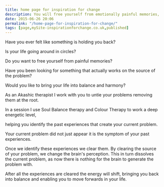 ```yaml
---
title: home page for inspiration for change
description: You will free yourself from emotionally painful memories, switch off reoccurring unwanted thoughts and release yourselve from fear.
date: 2015-06-26 20:06
permalink: "/home-page-for-inspiration-for-change/"
tags: [page,mySite-inspirationforchange.co.uk,published]
---
```

<div class="c5"><p class="c1"><span class="c0">Have you ever felt like something is holding you back?</span></p><p class="c1"><span class="c0">Is your life going around in circles?</span></p><p class="c1"><span class="c0">Do you want to free yourself from painful memories?</span></p><p class="c1"><span class="c0">Have you been looking for something that actually works on the source of the problem?</span></p><p class="c1"><span class="c0">Would you like to bring your life into balance and harmony?</span></p><p class="c3"><span class="c4">As an Akashic therapist I work with you to untie your problems removing them at the root.</span></p><p class="c3"><span class="c4">In a session I use Soul Balance therapy and Colour Therapy to work a deep energetic level,</span></p><p class="c3"><span class="c4">helping you identify the past experiences that create your current problem.</span></p><p class="c3"><span class="c4">Your current problem did not just appear it is the symptom of your past experiences.</span></p><p class="c3"><span class="c4">Once we identify these experiences we clear them. By clearing the source of your problem, we change the brain&#39;s perception. This in turn dissolves the current problem, as now there is nothing for the brain to generate the problem with.</span></p><p class="c3"><span class="c4">After all the experiences are cleared the energy will shift, bringing you back into balance and enabling you to move forwards in your life.</span></p></div>